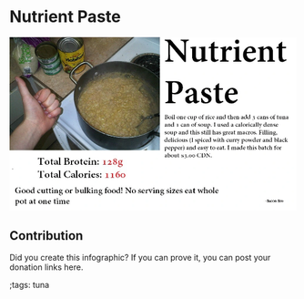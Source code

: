 # Nutrient Paste

![](fitpics/nutrient-paste.webp)

## Contribution

Did you create this infographic? If you can prove it, you can post your donation links here. 

;tags: tuna

